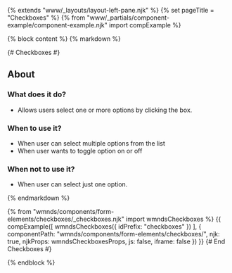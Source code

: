 {% extends "www/_layouts/layout-left-pane.njk" %}
{% set pageTitle = "Checkboxes" %}
{% from "www/_partials/component-example/component-example.njk" import compExample %}

{% block content %}
{% markdown %}

{# Checkboxes #}

## About

### What does it do?

- Allows users select one or more options by clicking the box.

### When to use it?

- When user can select multiple options from the list
- When user wants to toggle option on or off

### When not to use it?

- When user can select just one option.

{% endmarkdown %}

{% from "wmnds/components/form-elements/checkboxes/_checkboxes.njk" import wmndsCheckboxes %}
{{
  compExample([
    wmndsCheckboxes({
      idPrefix: "checkboxes"
    })
  ],
  {
    componentPath: "wmnds/components/form-elements/checkboxes/",
    njk: true,
    njkProps: wmndsCheckboxesProps,
    js: false,
    iframe: false
  })
}}
{# End Checkboxes #}

{% endblock %}
